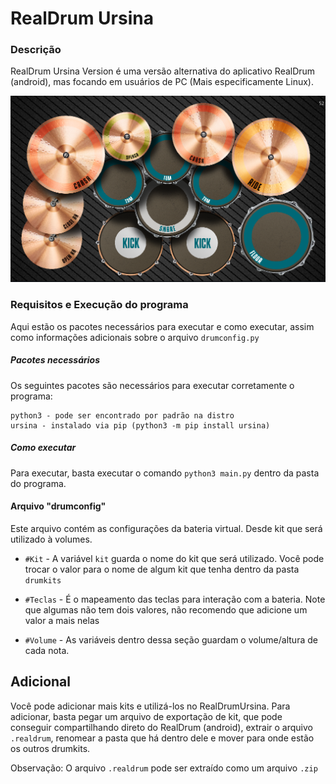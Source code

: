 # RealDrum Ursina

### Descrição

RealDrum Ursina Version é uma versão alternativa do aplicativo RealDrum (android), mas focando em usuários de PC (Mais especificamente Linux).

![](demo_img.png)

### Requisitos e Execução do programa
Aqui estão os pacotes necessários para executar e como executar, assim como informações adicionais sobre o arquivo `drumconfig.py`

##### Pacotes necessários
Os seguintes pacotes são necessários para executar corretamente o programa:

```
python3 - pode ser encontrado por padrão na distro
ursina - instalado via pip (python3 -m pip install ursina)
```

##### Como executar
Para executar, basta executar o comando `python3 main.py` dentro da pasta do programa.

#### Arquivo "drumconfig"
Este arquivo contém as configurações da bateria virtual. Desde kit que será utilizado à volumes.

- `#Kit` - A variável `kit` guarda o nome do kit que será utilizado. Você pode trocar o valor para o nome de algum kit que tenha dentro da pasta `drumkits`

- `#Teclas` - É o mapeamento das teclas para interação com a bateria. Note que algumas não tem dois valores, não recomendo que adicione um valor a mais nelas

- `#Volume` - As variáveis dentro dessa seção guardam o volume/altura de cada nota.

## Adicional
Você pode adicionar mais kits e utilizá-los no RealDrumUrsina.
Para adicionar, basta pegar um arquivo de exportação de kit, que pode conseguir compartilhando direto do RealDrum (android), extrair o arquivo `.realdrum`, renomear a pasta que há dentro dele e mover para onde estão os outros drumkits.

Observação: O arquivo `.realdrum` pode ser extraído como um arquivo `.zip`
